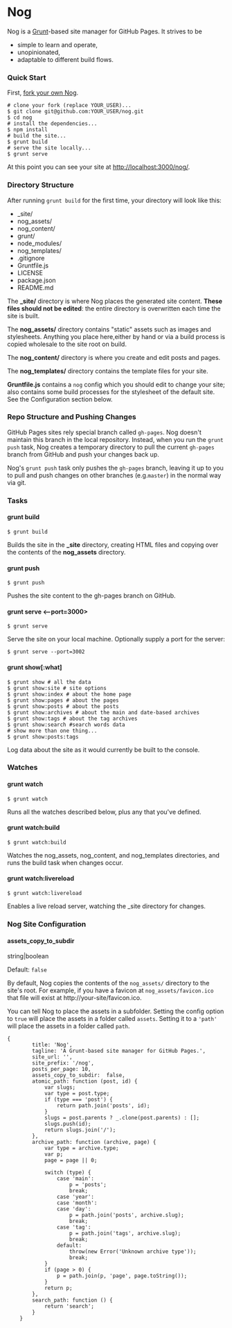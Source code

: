 

# Nog
Nog is a [Grunt](http://gruntjs.com)-based site manager for GitHub Pages. It strives to be

 - simple to learn and operate,
 - unopinionated,
 - adaptable to different build flows.



### Quick Start

First, [fork your own Nog](https://github.com/nowzoo/nog#fork-destination-box).


```
# clone your fork (replace YOUR_USER)...
$ git clone git@github.com:YOUR_USER/nog.git
$ cd nog
# install the dependencies...
$ npm install
# build the site...
$ grunt build
# serve the site locally...
$ grunt serve
```

At this point you can see your site at <http://localhost:3000/nog/>.

### Directory Structure

After running `grunt build` for the first time, your directory will look like this:

 - _site/
 - nog_assets/
 - nog_content/
 - grunt/
 - node_modules/
 - nog_templates/
 - .gitignore
 - Gruntfile.js
 - LICENSE
 - package.json
 - README.md


The **_site/** directory is where Nog places the generated site content. **These files should not be edited**: the entire directory is overwritten each time the site is built.

The **nog_assets/** directory contains "static" assets such as images and stylesheets. Anything you place here,either by hand or via a build process is copied wholesale to the site root on build.

The **nog_content/** directory is where you create and edit posts and pages.

The **nog_templates/** directory contains the template files for your site.

**Gruntfile.js** contains a `nog` config which you should edit to change your site; also contains some build processes for the stylesheet of the default site. See the Configuration section below.



### Repo Structure and Pushing Changes

GitHub Pages sites rely special branch called `gh-pages`. Nog doesn't maintain this branch in the local repository. Instead, when you run the `grunt push` task, Nog creates a temporary directory to pull the current `gh-pages` branch from GitHub and push your changes back up.

Nog's `grunt push` task only pushes the `gh-pages` branch, leaving it up to you to pull and push changes on other branches (e.g.`master`) in the normal way via git.



### Tasks

#### grunt build

```
$ grunt build
```
Builds the site in the **_site** directory, creating HTML files and copying over the contents of the **nog_assets** directory.

#### grunt push

```
$ grunt push
```
Pushes the site content to the gh-pages branch on GitHub.

#### grunt serve <--port=3000>

```
$ grunt serve
```
Serve the site on your local machine. Optionally supply a port for the server:

```
$ grunt serve --port=3002
```

#### grunt show[:what]

```
$ grunt show # all the data
$ grunt show:site # site options
$ grunt show:index # about the home page
$ grunt show:pages # about the pages
$ grunt show:posts # about the posts
$ grunt show:archives # about the main and date-based archives
$ grunt show:tags # about the tag archives
$ grunt show:search #search words data
# show more than one thing...
$ grunt show:posts:tags
```
Log data about the site as it would currently be built to the console.

### Watches

#### grunt watch
```
$ grunt watch
```
Runs all the watches described below, plus any that you've defined.


#### grunt watch:build
```
$ grunt watch:build
```
Watches the nog_assets, nog_content, and nog_templates directories, and runs the build task when changes occur.

#### grunt watch:livereload

```
$ grunt watch:livereload
```

Enables a live reload server, watching the _site directory for changes.

### Nog Site Configuration

#### assets_copy_to_subdir

string|boolean

Default: `false`

By default, Nog copies the contents of the `nog_assets/` directory to the site's root. For example, if you have a favicon at `nog_assets/favicon.ico` that file will exist at http://your-site/favicon.ico.

You can tell Nog to place the assets in a subfolder. Setting the config option to `true` will place the assets in a folder called `assets`. Setting it to a `'path'` will place the assets in a folder called `path`.




```
{
        title: 'Nog',
        tagline: 'A Grunt-based site manager for GitHub Pages.',
        site_url: '',
        site_prefix: '/nog',
        posts_per_page: 10,
        assets_copy_to_subdir:  false,
        atomic_path: function (post, id) {
            var slugs;
            var type = post.type;
            if (type === 'post') {
                return path.join('posts', id);
            }
            slugs = post.parents ? _.clone(post.parents) : [];
            slugs.push(id);
            return slugs.join('/');
        },
        archive_path: function (archive, page) {
            var type = archive.type;
            var p;
            page = page || 0;

            switch (type) {
                case 'main':
                    p = 'posts';
                    break;
                case 'year':
                case 'month':
                case 'day':
                    p = path.join('posts', archive.slug);
                    break;
                case 'tag':
                    p = path.join('tags', archive.slug);
                    break;
                default:
                    throw(new Error('Unknown archive type'));
                    break;
            }
            if (page > 0) {
                p = path.join(p, 'page', page.toString());
            }
            return p;
        },
        search_path: function () {
            return 'search';
        }
    }
```
